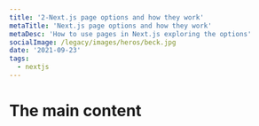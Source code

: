 ```yaml
---
title: '2-Next.js page options and how they work'
metaTitle: 'Next.js page options and how they work'
metaDesc: 'How to use pages in Next.js exploring the options'
socialImage: /legacy/images/heros/beck.jpg
date: '2021-09-23'
tags:
  - nextjs
---
```


# The main content